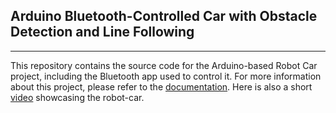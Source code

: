 ## Arduino Bluetooth-Controlled Car with Obstacle Detection and Line Following
---
This repository contains the source code for the Arduino-based Robot Car project, including the Bluetooth app used to control it. For more information about this project, please refer to the [documentation](https://docs.google.com/document/d/1KkfkdWmCTXAIBRiSMWXT_iWa7e5qWieVGhMstqGckM8/edit?usp=sharing).
Here is also a short [video](https://youtu.be/0rnHf80PrvE) showcasing the robot-car.